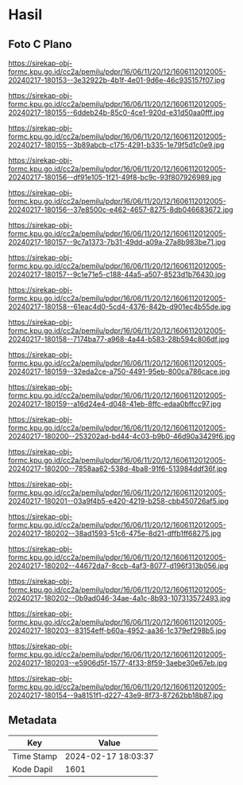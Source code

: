 # Hasil

## Foto C Plano

https://sirekap-obj-formc.kpu.go.id/cc2a/pemilu/pdpr/16/06/11/20/12/1606112012005-20240217-180153--3e32922b-4b1f-4e01-9d6e-46c935157f07.jpg

https://sirekap-obj-formc.kpu.go.id/cc2a/pemilu/pdpr/16/06/11/20/12/1606112012005-20240217-180155--6ddeb24b-85c0-4ce1-920d-e31d50aa0fff.jpg

https://sirekap-obj-formc.kpu.go.id/cc2a/pemilu/pdpr/16/06/11/20/12/1606112012005-20240217-180155--3b89abcb-c175-4291-b335-1e79f5d1c0e9.jpg

https://sirekap-obj-formc.kpu.go.id/cc2a/pemilu/pdpr/16/06/11/20/12/1606112012005-20240217-180156--df91e105-1f21-49f8-bc9c-93f807926989.jpg

https://sirekap-obj-formc.kpu.go.id/cc2a/pemilu/pdpr/16/06/11/20/12/1606112012005-20240217-180156--37e8500c-e462-4657-8275-8db046683672.jpg

https://sirekap-obj-formc.kpu.go.id/cc2a/pemilu/pdpr/16/06/11/20/12/1606112012005-20240217-180157--9c7a1373-7b31-49dd-a09a-27a8b983be71.jpg

https://sirekap-obj-formc.kpu.go.id/cc2a/pemilu/pdpr/16/06/11/20/12/1606112012005-20240217-180157--9c1e71e5-c188-44a5-a507-8523d1b76430.jpg

https://sirekap-obj-formc.kpu.go.id/cc2a/pemilu/pdpr/16/06/11/20/12/1606112012005-20240217-180158--61eac4d0-5cd4-4376-842b-d901ec4b55de.jpg

https://sirekap-obj-formc.kpu.go.id/cc2a/pemilu/pdpr/16/06/11/20/12/1606112012005-20240217-180158--7174ba77-a968-4a44-b583-28b594c806df.jpg

https://sirekap-obj-formc.kpu.go.id/cc2a/pemilu/pdpr/16/06/11/20/12/1606112012005-20240217-180159--32eda2ce-a750-4491-95eb-800ca786cace.jpg

https://sirekap-obj-formc.kpu.go.id/cc2a/pemilu/pdpr/16/06/11/20/12/1606112012005-20240217-180159--a16d24e4-d048-41eb-8ffc-edaa0bffcc97.jpg

https://sirekap-obj-formc.kpu.go.id/cc2a/pemilu/pdpr/16/06/11/20/12/1606112012005-20240217-180200--253202ad-bd44-4c03-b9b0-46d90a3429f6.jpg

https://sirekap-obj-formc.kpu.go.id/cc2a/pemilu/pdpr/16/06/11/20/12/1606112012005-20240217-180200--7858aa62-538d-4ba8-91f6-513984ddf36f.jpg

https://sirekap-obj-formc.kpu.go.id/cc2a/pemilu/pdpr/16/06/11/20/12/1606112012005-20240217-180201--03a9f4b5-e420-4219-b258-cbb450726af5.jpg

https://sirekap-obj-formc.kpu.go.id/cc2a/pemilu/pdpr/16/06/11/20/12/1606112012005-20240217-180202--38ad1593-51c6-475e-8d21-dffb1ff68275.jpg

https://sirekap-obj-formc.kpu.go.id/cc2a/pemilu/pdpr/16/06/11/20/12/1606112012005-20240217-180202--44672da7-8ccb-4af3-8077-d196f313b056.jpg

https://sirekap-obj-formc.kpu.go.id/cc2a/pemilu/pdpr/16/06/11/20/12/1606112012005-20240217-180202--0b9ad046-34ae-4a1c-8b93-107313572493.jpg

https://sirekap-obj-formc.kpu.go.id/cc2a/pemilu/pdpr/16/06/11/20/12/1606112012005-20240217-180203--83154eff-b60a-4952-aa36-1c379ef298b5.jpg

https://sirekap-obj-formc.kpu.go.id/cc2a/pemilu/pdpr/16/06/11/20/12/1606112012005-20240217-180203--e5906d5f-1577-4f33-8f59-3aebe30e67eb.jpg

https://sirekap-obj-formc.kpu.go.id/cc2a/pemilu/pdpr/16/06/11/20/12/1606112012005-20240217-180154--9a8151f1-d227-43e9-8f73-87262bb18b87.jpg


## Metadata

| Key        | Value               |
| ---------- | ------------------- |
| Time Stamp | 2024-02-17 18:03:37 |
| Kode Dapil | 1601                |



